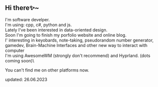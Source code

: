 ## Hi there✨~
I'm software develper.\
I'm using: cpp, c#, python and js.\
Lately I've been interested in data-oriented design.\
Soon I'm going to finish my porfolio website and online blog.\
I' interesting in keyobards, note-taking, pseudorandom number generator, gamedev, Brain-Machine Interfaces and other new way to interact with computer\
I'm using AwesomeWM (strongly don't recommend) and Hyprland. (dots coming soon)\

You can't find me on other platforms now.

<!---
urasssopretty/urasssopretty is a ✨ special ✨ repository because its `README.md` (this file) appears on your GitHub profile.
You can click the Preview link to take a look at your changes.
--->

updated: 26.06.2023
